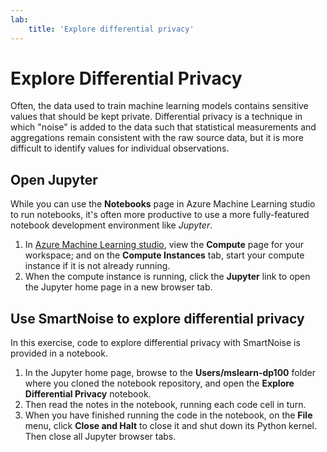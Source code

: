 ```yaml
---
lab:
    title: 'Explore differential privacy'
---
```

# Explore Differential Privacy

Often, the data used to train machine learning models contains sensitive values that should be kept private. Differential privacy is a technique in which "noise" is added to the data such that statistical measurements and aggregations remain consistent with the raw source data, but it is more difficult to identify values for individual observations.

## Open Jupyter

While you can use the **Notebooks** page in Azure Machine Learning studio to run notebooks, it's often more productive to use a more fully-featured notebook development environment like *Jupyter*.

1. In [Azure Machine Learning studio](https://ml.azure.com), view the **Compute** page for your workspace; and on the **Compute Instances** tab, start your compute instance if it is not already running.
2. When the compute instance is running, click the **Jupyter** link to open the Jupyter home page in a new browser tab.

## Use SmartNoise to explore differential privacy

In this exercise, code to explore differential privacy with SmartNoise is provided in a notebook.

1. In the Jupyter home page, browse to the **Users/mslearn-dp100** folder where you cloned the notebook repository, and open the **Explore Differential Privacy** notebook.
2. Then read the notes in the notebook, running each code cell in turn.
3. When you have finished running the code in the notebook, on the **File** menu, click **Close and Halt** to close it and shut down its Python kernel. Then close all Jupyter browser tabs.

